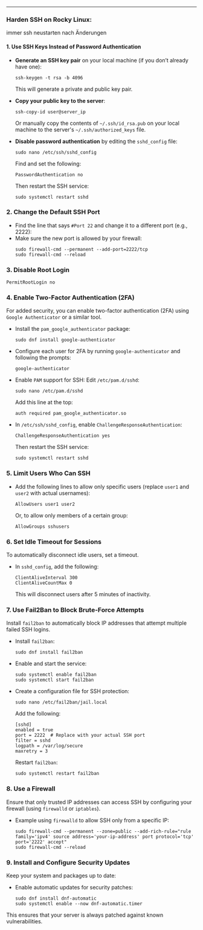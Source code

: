













----
### Harden SSH on Rocky Linux:
immer ssh neustarten nach Änderungen

#### 1. Use SSH Keys Instead of Password Authentication

- **Generate an SSH key pair** on your local machine (if you don’t already have one):
  ```
  ssh-keygen -t rsa -b 4096
  ```
  This will generate a private and public key pair.

- **Copy your public key to the server**:
  ```
  ssh-copy-id user@server_ip
  ```

  Or manually copy the contents of `~/.ssh/id_rsa.pub` on your local machine to the server's `~/.ssh/authorized_keys` file.

- **Disable password authentication** by editing the `sshd_config` file:
  ```
  sudo nano /etc/ssh/sshd_config
  ```
  Find and set the following:
  ```
  PasswordAuthentication no
  ```
  Then restart the SSH service:
  ```
  sudo systemctl restart sshd
  ```

### 2. Change the Default SSH Port

- Find the line that says `#Port 22` and change it to a different port (e.g., 2222):
- Make sure the new port is allowed by your firewall:
  ```
  sudo firewall-cmd --permanent --add-port=2222/tcp
  sudo firewall-cmd --reload
  ```

### 3. Disable Root Login
  ```
  PermitRootLogin no
  ```

### 4. Enable Two-Factor Authentication (2FA)

For added security, you can enable two-factor authentication (2FA) using `Google Authenticator` or a similar tool.

- Install the `pam_google_authenticator` package:
  ```
  sudo dnf install google-authenticator
  ```

- Configure each user for 2FA by running `google-authenticator` and following the prompts:
  ```
  google-authenticator
  ```

- Enable `PAM` support for SSH:
  Edit `/etc/pam.d/sshd`:
  ```
  sudo nano /etc/pam.d/sshd
  ```

  Add this line at the top:
  ```
  auth required pam_google_authenticator.so
  ```

- In `/etc/ssh/sshd_config`, enable `ChallengeResponseAuthentication`:
  ```
  ChallengeResponseAuthentication yes
  ```

  Then restart the SSH service:
  ```
  sudo systemctl restart sshd
  ```

### 5. Limit Users Who Can SSH

- Add the following lines to allow only specific users (replace `user1` and `user2` with actual usernames):
  ```
  AllowUsers user1 user2
  ```

  Or, to allow only members of a certain group:
  ```
  AllowGroups sshusers
  ```
### 6. Set Idle Timeout for Sessions

To automatically disconnect idle users, set a timeout.

- In `sshd_config`, add the following:
  ```
  ClientAliveInterval 300
  ClientAliveCountMax 0
  ```

  This will disconnect users after 5 minutes of inactivity.

### 7. Use Fail2Ban to Block Brute-Force Attempts

Install `fail2ban` to automatically block IP addresses that attempt multiple failed SSH logins.

- Install `fail2ban`:
  ```
  sudo dnf install fail2ban
  ```

- Enable and start the service:
  ```
  sudo systemctl enable fail2ban
  sudo systemctl start fail2ban
  ```

- Create a configuration file for SSH protection:
  ```
  sudo nano /etc/fail2ban/jail.local
  ```

  Add the following:
  ```
  [sshd]
  enabled = true
  port = 2222  # Replace with your actual SSH port
  filter = sshd
  logpath = /var/log/secure
  maxretry = 3
  ```

  Restart `fail2ban`:
  ```
  sudo systemctl restart fail2ban
  ```

### 8. Use a Firewall

Ensure that only trusted IP addresses can access SSH by configuring your firewall (using `firewalld` or `iptables`).

- Example using `firewalld` to allow SSH only from a specific IP:
  ```
  sudo firewall-cmd --permanent --zone=public --add-rich-rule="rule family='ipv4' source address='your-ip-address' port protocol='tcp' port='2222' accept"
  sudo firewall-cmd --reload
  ```

### 9. Install and Configure Security Updates

Keep your system and packages up to date:

- Enable automatic updates for security patches:
  ```
  sudo dnf install dnf-automatic
  sudo systemctl enable --now dnf-automatic.timer
  ```

This ensures that your server is always patched against known vulnerabilities.
